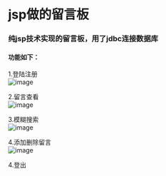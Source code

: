 # jsp做的留言板
### 纯jsp技术实现的留言板，用了jdbc连接数据库
#### 功能如下：
1.登陆注册<br>
![image](https://github.com/jidzery/jsp_code/assets/132372447/dcfa4004-65a4-4baf-a1ca-5d7cfe7d8403)

2.留言查看<br>
![image](https://github.com/jidzery/jsp_code/assets/132372447/b4fe01bc-b353-4c94-97da-2e6484f00d37)

3.模糊搜索<br>
![image](https://github.com/jidzery/jsp_code/assets/132372447/4caee6b2-451a-4cdb-ada7-7e80dc5131cd)

4.添加删除留言<br>
![image](https://github.com/jidzery/jsp_code/assets/132372447/0672c729-1e32-4be5-bbd5-6624f59760c1)

4.登出
